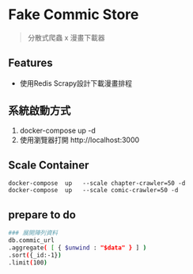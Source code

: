 # Fake Commic Store
> 分散式爬蟲
> x
> 漫畫下載器
## Features
- 使用Redis Scrapy設計下載漫畫排程
## 系統啟動方式
1. docker-compose up -d
2. 使用瀏覽器打開 http://localhost:3000
## Scale Container
```
docker-compose  up   --scale chapter-crawler=50 -d 
docker-compose  up   --scale comic-crawler=50 -d 
```

## prepare to do
``` bash
### 展開陣列資料
db.commic_url
.aggregate( [ { $unwind : "$data" } ] )
.sort({_id:-1})
.limit(100)
```

